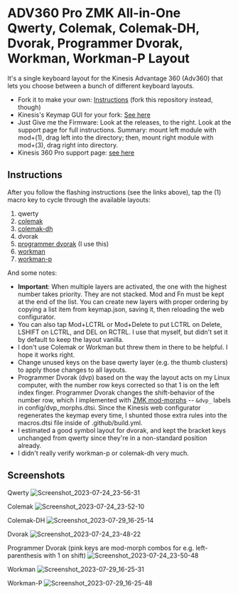 # ADV360 Pro ZMK All-in-One Qwerty, Colemak, Colemak-DH, Dvorak, Programmer Dvorak, Workman, Workman-P Layout

It's a single keyboard layout for the Kinesis Advantage 360 (Adv360) that lets you choose between a bunch of different keyboard layouts.

- Fork it to make your own: [Instructions](https://github.com/KinesisCorporation/Adv360-Pro-ZMK
) (fork this repository instead, though)
- Kinesis's Keymap GUI for your fork: [See here](https://kinesiscorporation.github.io/Adv360-Pro-GUI)
- Just Give me the Firmware: Look at the releases, to the right. Look at the support page for full instructions. Summary: mount left module with mod+(1), drag left into the directory; then, mount right module with mod+(3), drag right into directory.
- Kinesis 360 Pro support page: [see here](https://kinesis-ergo.com/support/kb360pro/)

## Instructions

After you follow the flashing instructions (see the links above), tap the (1) macro key to cycle through the available layouts:

1. qwerty
2. [colemak](https://colemak.com)
3. [colemak-dh](https://colemakmods.github.io/mod-dh/)
4. dvorak
5. [programmer dvorak](https://www.kaufmann.no/roland/dvorak/) (I use this)
6. [workman](https://workmanlayout.org)
7. [workman-p](https://workmanlayout.org)

And some notes:

- **Important**: When multiple layers are activated, the one with the highest number takes priority. They are not stacked. Mod and Fn must be kept at the end of the list. You can create new layers with proper ordering by copying a list item from keymap.json, saving it, then reloading the web configurator.
- You can also tap Mod+LCTRL or Mod+Delete to put LCTRL on Delete, LSHIFT on LCTRL, and DEL on RCTRL. I use that myself, but didn't set it by default to keep the layout vanilla.
- I don't use Colemak or Workman but threw them in there to be helpful. I hope it works right.
- Change unused keys on the base qwerty layer (e.g. the thumb clusters) to apply those changes to all layouts.
- Programmer Dvorak (dvp) based on the way the layout acts on my Linux computer, with the number row keys corrected so that 1 is on the left index finger. Programmer Dvorak changes the shift-behavior of the number row, which I implemented with [ZMK mod-morphs](https://zmk.dev/docs/behaviors/mod-morph) -- `&dvp_` labels in config/dvp_morphs.dtsi. Since the Kinesis web configurator regenerates the keymap every time, I shunted those extra rules into the macros.dtsi file inside of .github/build.yml.
- I estimated a good symbol layout for dvorak, and kept the bracket keys unchanged from qwerty since they're in a non-standard position already.
- I didn't really verify workman-p or colemak-dh very much.

## Screenshots
Qwerty
![Screenshot_2023-07-24_23-56-31](https://github.com/sabslikesobs/Adv360-Pro-ZMK/assets/57574500/fa9b7276-36e9-459d-ba7d-eedc9cb5a10e)

Colemak
![Screenshot_2023-07-24_23-52-10](https://github.com/sabslikesobs/Adv360-Pro-ZMK/assets/57574500/013a2325-04d3-4c9c-b66d-767eedd28308)

Colemak-DH
![Screenshot_2023-07-29_16-25-14](https://github.com/sabslikesobs/Adv360-Pro-ZMK/assets/57574500/b3f2a185-70ae-4ef9-8545-8515f6783472)

Dvorak
![Screenshot_2023-07-24_23-48-22](https://github.com/sabslikesobs/Adv360-Pro-ZMK/assets/57574500/c6e0d77f-8694-464f-8fbe-1edac22e5911)

Programmer Dvorak (pink keys are mod-morph combos for e.g. left-parenthesis with 1 on shift)
![Screenshot_2023-07-24_23-50-48](https://github.com/sabslikesobs/Adv360-Pro-ZMK/assets/57574500/22d6c1fd-43b2-4e89-8531-a25eb69374bb)

Workman
![Screenshot_2023-07-29_16-25-31](https://github.com/sabslikesobs/Adv360-Pro-ZMK/assets/57574500/07c0de62-8c28-4a1f-ace1-e8967154de47)

Workman-P
![Screenshot_2023-07-29_16-25-48](https://github.com/sabslikesobs/Adv360-Pro-ZMK/assets/57574500/651da268-70c6-4582-a789-25d08ee5554d)

